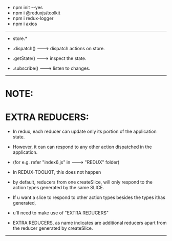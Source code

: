 - npm init --yes
- npm i @reduxjs/toolkit
- npm i redux-logger
- npm i axios


________________________________________________________________________________________
- store.*

- .dispatch()  ---> dispatch actions on store.
- .getState()  ---> inspect the state.
- .subscribe() ---> listen to changes.

________________________________________________________________________________________________________________
# NOTE:
# EXTRA REDUCERS:
<!-- v - 23 -->
- In redux, each reducer can update only its portion of the application state.
- However, it can can respond to any other action dispatched in the application.
- (for e.g. refer "index6.js" in ---> "REDUX" folder)

- In REDUX-TOOLKIT, this does not happen
- by default, reducers from one createSlice, will only respond to the action types generated by the same SLICE.
- If u want a slice to respond to other action types besides the types ithas generated,
- u'll need to make use of "EXTRA REDUCERS" 

- EXTRA REDUCERS, as name indicates are additional reducers apart from the reducer generated by createSlice.

________________________________________________________________________________________________________________